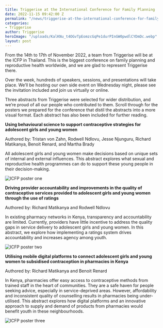 ```yaml
---
title: Triggerise at the International Conference for Family Planning
date: 2022-11-15 09:42:00 Z
permalink: "/news/triggerise-at-the-international-conference-for-family-planning"
categories:
- Triggerise
author: Triggerise
heroImage: "/uploads/KalKNu_t4OGvTpEomzcGqPe1durPInGW0pwdlCYDmDc.webp"
layout: post
---
```


From the 14th to 17th of November 2022, a team from Triggerise will be at the ICFP in Thailand. This is the biggest conference on family planning and reproductive health worldwide, and we are glad to represent Triggerise there.

Over the week, hundreds of speakers, sessions, and presentations will take place. We’ll be hosting our own side event on Wednesday night, please see the invitation included and join us virtually or online.

Three abstracts from Triggerise were selected for wider distribution, and we’re proud of all our people who contributed to them. Scroll through for the posters we prepared for the conference that distil the abstracts into a more visual format. Each abstract has also been included for further reading.

**Using behavioural science to support contraceptive strategies for adolescent girls and young women**

Authored by: Tristan von Zahn, Rodwell Ndlovu, Jesse Njunguru, Richard Matikanya, Benoit Renard, and Martha Brady

All adolescent girls and young women make decisions based on unique sets of internal and external influences. This abstract explores what sexual and reproductive health programmes can do to support these young people in their decision-making.

![ICFP poster one](/uploads/ICFP-PostersV2-1.webp)

**Driving provider accountability and improvements in the quality of contraceptive services provided to adolescent girls and young women through the use of ratings**

Authored by: Richard Matikanya and Rodwell Ndlovu

In existing pharmacy networks in Kenya, transparency and accountability are limited. Currently, providers have little incentive to address the quality gaps in service delivery to adolescent girls and young women. In this abstract, we explore how implementing a ratings system drives accountability and increases agency among youth.

![ICFP poster two](/uploads/ICFP-PostersV2-2.webp)

**Utilising mobile digital platforms to connect adolescent girls and young women to subsidised contraception in pharmacies in Kenya**

Authored by: Richard Matikanya and Benoit Renard

In Kenya, pharmacies offer easy access to contraceptive methods from trained staff in the heart of communities. They are a safe haven for people seeking advice, especially in service-deprived areas. However, affordability and inconsistent quality of counselling results in pharmacies being under-utilised. This abstract explores how digital platforms and an innovative approach to supply and demand of products from pharmacies would benefit youth in these neighbourhoods.

![ICFP poster three](/uploads/ICFP-PostersV2-three.webp)